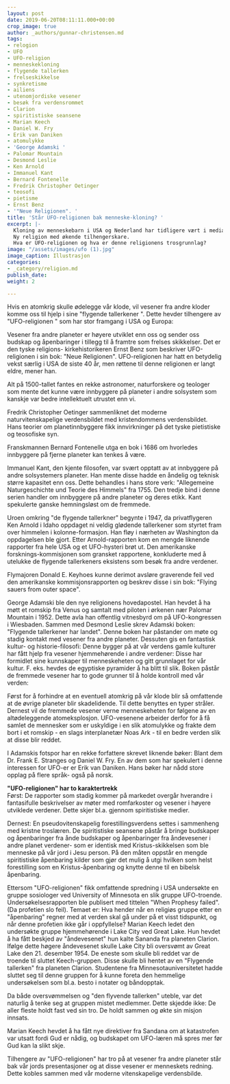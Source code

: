 ```yaml
---
layout: post
date: 2019-06-20T08:11:11.000+00:00
crop_image: true
author: _authors/gunnar-christensen.md
tags:
- relogion
- UFO
- UFO-religion
- menneskekloning
- flygende tallerken
- frelseskikkelse
- synkretisme
- ailiens
- utenomjordiske vesener
- besøk fra verdensrommet
- Clarion
- spiritistiske seansene
- Marian Keech
- Daniel W. Fry
- Erik van Daniken
- atomulykke
- 'George Adamski '
- Palomar Mountain
- Desmond Leslie
- Ken Arnold
- Immanuel Kant
- Bernard Fontenelle
- Fredrik Christopher Oetinger
- teosofi
- pietisme
- Ernst Benz
- '"Neue Religionen". '
title: 'Står UFO-religionen bak menneske-kloning? '
excerpt: |-
  Kloning av menneskebarn i USA og Nederland har tidligere vært i medias søkelys og fokus settes derfor på sekter innen UFO- religionen.
  Ny religion med økende tilhengerskare.
  Hva er UFO-religionen og hva er denne religionens trosgrunnlag?
image: "/assets/images/ufo (1).jpg"
image_caption: Illustrasjon
categories:
- _category/religion.md
publish_date: 
weight: 2

---
```

Hvis en atomkrig skulle ødelegge vår klode, vil vesener fra andre kloder komme oss til hjelp i sine "flygende tallerkener ". Dette hevder tilhengere av "UFO-religionen " som har stor framgang i USA og Europa:

Vesener fra andre planeter er høyere utviklet enn oss og sender oss budskap og åpenbaringer i tillegg til å framtre som frelses skikkelser. Det er den tyske religions- kirkehistorikeren Ernst Benz som beskriver UFO-religionen i sin bok: "Neue Religionen". UFO-religionen har hatt en betydelig vekst særlig i USA de siste 40 år, men røttene til denne religionen er langt eldre, mener han.

Alt på 1500-tallet fantes en rekke astronomer, naturforskere og teologer som mente det kunne være innbyggere på planeter i andre solsystem som kanskje var bedre intellektuelt utrustet enn vi.

Fredrik Christopher Oetinger sammenliknet det moderne naturvitenskapelige verdensbildet med kristendommens verdensbildet. Hans teorier om planetinnbyggere fikk innvirkninger på det tyske pietistiske og teosofiske syn.

Franskmannen Bernard Fontenelle utga en bok i 1686 om hvorledes innbyggere på fjerne planeter kan tenkes å være.

Immanuel Kant, den kjente filosofen, var svært opptatt av at innbyggere på andre solsystemers planeter. Han mente disse hadde en åndelig og teknisk større kapasitet enn oss. Dette behandles i hans store verk: "Allegemeine Naturgeschichte und Teorie des Himmels" fra 1755. Den tredje bind i denne serien handler om innbyggere på andre planeter og deres etikk. Kant spekulerte ganske hemningsløst om de fremmede.

Uroen omkring "de flygende tallerkner" begynte i 1947, da privatflygeren Ken Arnold i Idaho oppdaget ni veldig glødende tallerkener som styrtet fram over himmelen i kolonne-formasjon. Han fløy i nærheten av Washington da oppdagelsen ble gjort. Etter Arnold-rapporten kom en mengde liknende rapporter fra hele USA og et UFO-hysteri brøt ut. Den amerikanske forsknings-kommisjonen som gransket rapportene, konkluderte med å utelukke de flygende tallerkeners eksistens som besøk fra andre verdener.

Flymajoren Donald E. Keyhoes kunne derimot avsløre graverende feil ved den amerikanske kommisjonsrapporten og beskrev disse i sin bok: "Flying sauers from outer space".

George Adamski ble den nye religionens hovedapostel. Han hevdet å ha møtt et romskip fra Venus og samtalt med piloten i ørkenen nær Palomar Mountain i 1952. Dette avla han offentlig vitnesbyrd om på UFO-kongressen i Wiesbaden. Sammen med Desmond Leslie skrev Adamski boken: "Flygende tallerkener har landet". Denne boken har påstander om møte og stadig kontakt med vesener fra andre planeter. Dessuten gis en fantastisk kultur- og historie-filosofi: Denne bygger på at vår verdens gamle kulturer har fått hjelp fra vesener hjemmehørende i andre verdener: Disse har formidlet sine kunnskaper til menneskeheten og gitt grunnlaget for vår kultur. F. eks. hevdes de egyptiske pyramider å ha blitt til slik. Boken påstår de fremmede vesener har to gode grunner til å holde kontroll med vår verden:

Først for å forhindre at en eventuell atomkrig på vår klode blir så omfattende at de øvrige planeter blir skadelidende. Til dette benyttes en typer stråler. Dernest vil de fremmede vesener verne menneskeheten for følgene av en altødeleggende atomeksplosjon. UFO-vesenene arbeider derfor for å få samlet de mennesker som er uskyldige i en slik atomulykke og frakte dem bort i et romskip - en slags interplanetær Noas Ark - til en bedre verden slik at disse blir reddet.

I Adamskis fotspor har en rekke forfattere skrevet liknende bøker: Blant dem Dr. Frank E. Stranges og Daniel W. Fry. En av dem som har spekulert i denne interessen for UFO-er er Erik van Daniken. Hans bøker har nådd store opplag på flere språk- også på norsk.

**"UFO-religionen" har to karaktertrekk**  
Først: De rapporter som stadig kommer på markedet overgår hverandre i fantasifulle beskrivelser av møter med romfarkoster og vesener i høyere utviklede verdener. Dette skjer bl.a. gjennom spiritistiske medier.

Dernest: En pseudovitenskapelig forestillingsverdens settes i sammenheng med kristne troslæren. De spiritistiske seansene påstår å bringe budskaper og åpenbaringer fra ånde budskaper og åpenbaringer fra åndevesener i andre planet verdener- som er identisk med Kristus-skikkelsen som ble menneske på vår jord i Jesu person. På den måten oppstår en mengde spiritistiske åpenbaring kilder som gjør det mulig å utgi hvilken som helst forestilling som en Kristus-åpenbaring og knytte denne til en bibelsk åpenbaring.

Ettersom "UFO-religionen" fikk omfattende spredning i USA undersøkte en gruppe sosiologer ved University of Minnesota en slik gruppe UFO-troende. Undersøkelsesrapporten ble publisert med tittelen "When Prophesy failed". (Da profetien slo feil). Temaet er: Hva hender når en religiøs gruppe etter en "åpenbaring" regner med at verden skal gå under på et visst tidspunkt, og når denne profetien ikke går i oppfyllelse? Marian Keech ledet den undersøkte gruppe hjemmehørende i Lake City ved Great Lake. Hun hevdet å ha fått beskjed av "åndevesenet" hun kalte Sananda fra planeten Clarion. Ifølge dette høgere åndevesenet skulle Lake City bli oversvømt av Great Lake den 21. desember 1954. De eneste som skulle bli reddet var de troende til sluttet Keech-gruppen. Disse skulle bli hentet av en "Flygende tallerken" fra planeten Clarion. Studentene fra Minnesotauniversitetet hadde sluttet seg til denne gruppen for å kunne foreta den hemmelige undersøkelsen som bl.a. besto i notater og båndopptak.

Da både oversvømmelsen og "den flyvende tallerken" uteble, var det naturlig å tenke seg at gruppen mistet medlemmer. Dette skjedde ikke: De aller fleste holdt fast ved sin tro. De holdt sammen og økte sin misjon innsats.

Marian Keech hevdet å ha fått nye direktiver fra Sandana om at katastrofen var utsatt fordi Gud er nådig, og budskapet om UFO-læren må spres mer før Gud kan la slikt skje.

Tilhengere av "UFO-religionen" har tro på at vesener fra andre planeter står bak vår jords presentasjoner og at disse vesener er menneskets redning. Dette kobles sammen med vår moderne vitenskapelige verdensbilde.